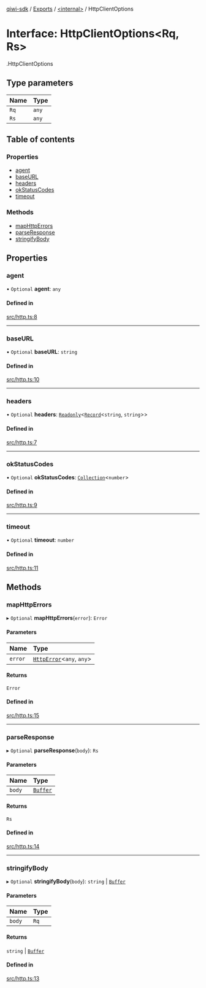 [qiwi-sdk](../README.md) / [Exports](../modules.md) / [<internal\>](../modules/internal_.md) / HttpClientOptions

# Interface: HttpClientOptions<Rq, Rs\>

[<internal>](../modules/internal_.md).HttpClientOptions

## Type parameters

| Name | Type |
| :------ | :------ |
| `Rq` | `any` |
| `Rs` | `any` |

## Table of contents

### Properties

- [agent](internal_.HttpClientOptions.md#agent)
- [baseURL](internal_.HttpClientOptions.md#baseurl)
- [headers](internal_.HttpClientOptions.md#headers)
- [okStatusCodes](internal_.HttpClientOptions.md#okstatuscodes)
- [timeout](internal_.HttpClientOptions.md#timeout)

### Methods

- [mapHttpErrors](internal_.HttpClientOptions.md#maphttperrors)
- [parseResponse](internal_.HttpClientOptions.md#parseresponse)
- [stringifyBody](internal_.HttpClientOptions.md#stringifybody)

## Properties

### agent

• `Optional` **agent**: `any`

#### Defined in

[src/http.ts:8](https://github.com/AlexXanderGrib/node-qiwi-sdk/blob/16c3ee8/src/http.ts#L8)

___

### baseURL

• `Optional` **baseURL**: `string`

#### Defined in

[src/http.ts:10](https://github.com/AlexXanderGrib/node-qiwi-sdk/blob/16c3ee8/src/http.ts#L10)

___

### headers

• `Optional` **headers**: [`Readonly`](../modules/internal_.md#readonly)<[`Record`](../modules/internal_.md#record)<`string`, `string`\>\>

#### Defined in

[src/http.ts:7](https://github.com/AlexXanderGrib/node-qiwi-sdk/blob/16c3ee8/src/http.ts#L7)

___

### okStatusCodes

• `Optional` **okStatusCodes**: [`Collection`](../modules/QIWI.md#collection)<`number`\>

#### Defined in

[src/http.ts:9](https://github.com/AlexXanderGrib/node-qiwi-sdk/blob/16c3ee8/src/http.ts#L9)

___

### timeout

• `Optional` **timeout**: `number`

#### Defined in

[src/http.ts:11](https://github.com/AlexXanderGrib/node-qiwi-sdk/blob/16c3ee8/src/http.ts#L11)

## Methods

### mapHttpErrors

▸ `Optional` **mapHttpErrors**(`error`): `Error`

#### Parameters

| Name | Type |
| :------ | :------ |
| `error` | [`HttpError`](../classes/internal_.HttpError.md)<`any`, `any`\> |

#### Returns

`Error`

#### Defined in

[src/http.ts:15](https://github.com/AlexXanderGrib/node-qiwi-sdk/blob/16c3ee8/src/http.ts#L15)

___

### parseResponse

▸ `Optional` **parseResponse**(`body`): `Rs`

#### Parameters

| Name | Type |
| :------ | :------ |
| `body` | [`Buffer`](../modules/internal_.md#buffer) |

#### Returns

`Rs`

#### Defined in

[src/http.ts:14](https://github.com/AlexXanderGrib/node-qiwi-sdk/blob/16c3ee8/src/http.ts#L14)

___

### stringifyBody

▸ `Optional` **stringifyBody**(`body`): `string` \| [`Buffer`](../modules/internal_.md#buffer)

#### Parameters

| Name | Type |
| :------ | :------ |
| `body` | `Rq` |

#### Returns

`string` \| [`Buffer`](../modules/internal_.md#buffer)

#### Defined in

[src/http.ts:13](https://github.com/AlexXanderGrib/node-qiwi-sdk/blob/16c3ee8/src/http.ts#L13)
